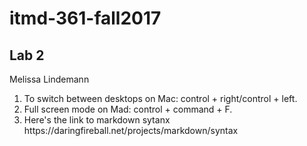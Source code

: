 # itmd-361-fall2017
## Lab 2
Melissa Lindemann
<ol>
  <li>To switch between desktops on Mac: control + right/control + left. </li>
  <li>Full screen mode on Mad: control + command + F.</li>
  <li>Here's the link to markdown sytanx https://daringfireball.net/projects/markdown/syntax</li>
</ol>
